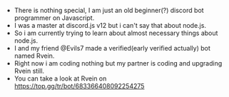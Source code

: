 - There is nothing special, I am just an old beginner(?) discord bot programmer on Javascript. 
- I was a master at discord.js v12 but i can't say that about node.js.
- So i am currently trying to learn about almost necessary things about node.js.
- I and my friend @Evils7 made a verified(early verified actually) bot named Rvein.
- Right now i am coding nothing but my partner is coding and upgrading Rvein still.
- You can take a look at Rvein on https://top.gg/tr/bot/683366408092254275
